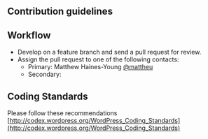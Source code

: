 ## Contribution guidelines ##

## Workflow ##

* Develop on a feature branch and send a pull request for review.
* Assign the pull request to one of the following contacts:
	* Primary: Matthew Haines-Young [@mattheu](https://github.com/mattheu)
	* Secondary: 

## Coding Standards ##

Please follow these recommendations
[http://codex.wordpress.org/WordPress_Coding_Standards](http://codex.wordpress.org/WordPress_Coding_Standards)
